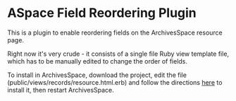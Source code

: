 # ASpace Field Reordering Plugin

This is a plugin to enable reordering fields on the ArchivesSpace resource page.

Right now it's very crude - it consists of a single file Ruby view template file, which has to be
manually edited to change the order of fields.  

To install in ArchivesSpace, download the project, edit the file (public/views/records/resource.html.erb) and follow the 
directions [here](https://github.com/hudmol/archivesspace/blob/master/plugins/PLUGINS_README.md) to install it, then restart ArchivesSpace.
